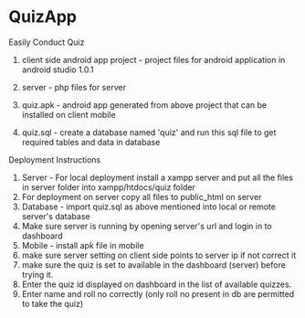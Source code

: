 # QuizApp
Easily Conduct Quiz

1. client side android app project - project files for android application in android studio 1.0.1

2. server - php files for server 

3. quiz.apk - android app generated from above project that can be installed on client mobile

4. quiz.sql - create a database named 'quiz' and run this sql file to get required tables and data in database

Deployment Instructions

1. Server - For local deployment install a xampp server and put all the files in server folder into xampp/htdocs/quiz folder
2. For deployment on server copy all files to public_html on server
3. Database - import quiz.sql as above mentioned into local or remote server's database
4. Make sure server is running by opening server's url and login in to dashboard
2. Mobile - install apk file in mobile 
3. make sure server setting on client side points to server ip if not correct it
4. make sure the quiz is set to available in the dashboard (server) before trying it.
5. Enter the quiz id displayed on dashboard in the list of available quizzes.
6. Enter name and roll no correctly (only roll no present in db are permitted to take the quiz)
